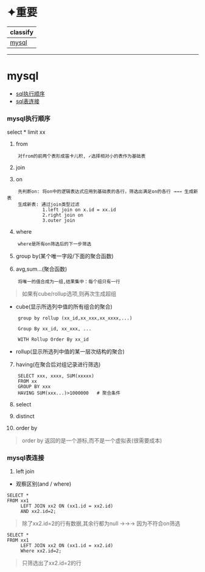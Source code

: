 # ✦重要

classify|
---|
[mysql](#mysql)|

---
# mysql
* [sql执行顺序](#mysql执行顺序)
* [sql表连接](#mysql表连接)

### mysql执行顺序
select * limit xx
1. from
```
    对from的前两个表形成笛卡儿积, ✓选择相对小的表作为基础表
```

2. join

3. on
```
    先判断on: 将on中的逻辑表达式应用到基础表的各行，筛选出满足on的各行 →→→ 生成新表
    生成新表: 通过join类型过滤
             1.left join on x.id = xx.id
             2.right join on
             3.outer join
```

4. where
```
    where是所有on筛选后的下一步筛选
```

5. group by(某个唯一字段/下面的聚合函数)

6. avg,sum...(聚合函数)
```
    将唯一的值合成为一组,结果集中：每个组只有一行
```
> 如果有cube/rollup选项,则再次生成超组
* cube(显示所选列中值的所有组合的聚合)
```
    group by rollup (xx_id,xx_xxx,xx_xxxx,...)
    
    Group By xx_id, xx_xxx, ...

    WITH Rollup Order By xx_id
```
* rollup(显示所选列中值的某一层次结构的聚合)

7. having(在聚合后对组记录进行筛选)
```
    SELECT xxx, xxxx, SUM(xxxxx)
    FROM xx
    GROUP BY xxx
    HAVING SUM(xxx...)>1000000   # 聚合条件
```

8. select

9. distinct

10. order by
> order by 返回的是一个游标,而不是一个虚拟表(很需要成本)

### mysql表连接
1. left join
* 观察区别(and / where)
```
SELECT * 
FROM xx1 
     LEFT JOIN xx2 ON (xx1.id = xx2.id)
     AND xx2.id=2;
```
> 除了xx2.id=2的行有数据,其余行都为null →→→ 因为不符合on筛选
```
SELECT * 
FROM xx1 
     LEFT JOIN xx2 ON (xx1.id = xx2.id)
     Where xx2.id=2;
```
> 只筛选出了xx2.id=2的行
